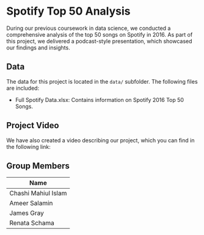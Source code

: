 # Spotify Top 50 AnalysisDuring our previous coursework in data science, we conducted a comprehensive analysis of the top 50 songs on Spotify in 2016. As part of this project, we delivered a podcast-style presentation, which showcased our findings and insights. ## DataThe data for this project is located in the `data/` subfolder. The following files are included:- Full Spotify Data.xlsx: Contains information on Spotify 2016 Top 50 Songs. ## Project VideoWe have also created a video describing our project, which you can find in the following link: <object data="https://drive.google.com/file/d/1G3wZBaFtWQ2jNECFLZ-toAoVLXcnKUSo/preview" width="560" height="315"></object>## Group Members| Name                | -------------------| | Chashi Mahiul Islam || Ameer Salamin || James Gray | | Renata Schama |